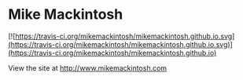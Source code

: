 # Mike Mackintosh

[![https://travis-ci.org/mikemackintosh/mikemackintosh.github.io.svg](https://travis-ci.org/mikemackintosh/mikemackintosh.github.io.svg)](https://travis-ci.org/mikemackintosh/mikemackintosh.github.io)

View the site at http://www.mikemackintosh.com
